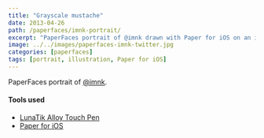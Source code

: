 ```yaml
---
title: "Grayscale mustache"
date: 2013-04-26
path: /paperfaces/imnk-portrait/
excerpt: "PaperFaces portrait of @imnk drawn with Paper for iOS on an iPad."
image: ../../images/paperfaces-imnk-twitter.jpg
categories: [paperfaces]
tags: [portrait, illustration, Paper for iOS]
---
```


PaperFaces portrait of [@imnk](https://twitter.com/imnk).

#### Tools used

- [LunaTik Alloy Touch Pen](https://www.amazon.com/gp/product/B00821TR7G/ref=as_li_ss_tl?ie=UTF8&tag=mademist-20&linkCode=as2&camp=1789&creative=390957&creativeASIN=B00821TR7G)
- [Paper for iOS](https://paper.bywetransfer.com/)
